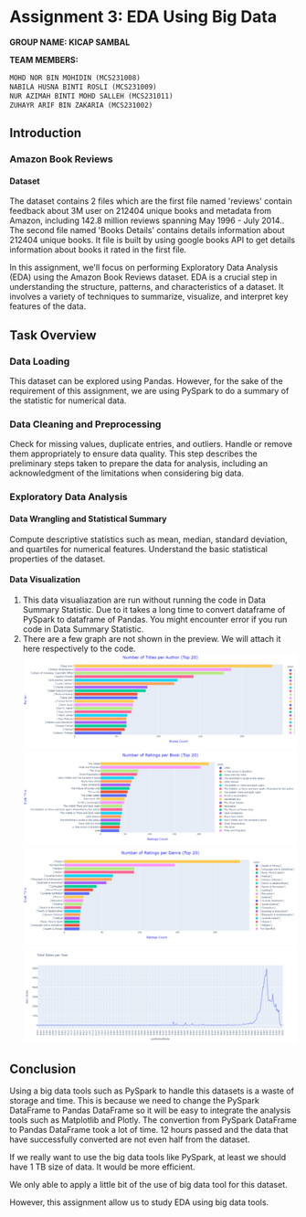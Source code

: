 # Assignment 3: EDA Using Big Data

**GROUP NAME: KICAP SAMBAL**

**TEAM MEMBERS:**
```
MOHD NOR BIN MOHIDIN (MCS231008)
NABILA HUSNA BINTI ROSLI (MCS231009)
NUR AZIMAH BINTI MOHD SALLEH (MCS231011)
ZUHAYR ARIF BIN ZAKARIA (MCS231002)
```

## Introduction

### **Amazon Book Reviews**

#### **Dataset**
The dataset contains 2 files which are the first file named 'reviews' contain feedback about 3M user on 212404 unique books  and metadata from Amazon, including 142.8 million reviews spanning May 1996 - July 2014..
The second file named 'Books Details' contains details information about 212404 unique books. It file is built by using google books API to get details information about books it rated in the first file.

In this assignment, we'll focus on performing Exploratory Data Analysis (EDA) using the Amazon Book Reviews dataset. EDA is a crucial step in understanding the structure, patterns, and characteristics of a dataset. It involves a variety of techniques to summarize, visualize, and interpret key features of the data.

## Task Overview

### Data Loading
This dataset can be explored using Pandas. However, for the sake of the requirement of this assignment, we are using PySpark to do a summary of the statistic for numerical data.

### Data Cleaning and Preprocessing
Check for missing values, duplicate entries, and outliers. Handle or remove them appropriately to ensure data quality. This step describes the preliminary steps taken to prepare the data for analysis, including an acknowledgment of the limitations when considering big data.

### Exploratory Data Analysis
#### Data Wrangling and Statistical Summary
Compute descriptive statistics such as mean, median, standard deviation, and quartiles for numerical features. Understand the basic statistical properties of the dataset.

#### Data Visualization
1. This data visualiazation are run without running the code in Data Summary Statistic. Due to it takes a long time to convert dataframe of PySpark to dataframe of Pandas. You might encounter error if you run code in Data Summary Statistic.
2. There are a few graph are not shown in the preview. We will attach it here respectively to the code.
![Alt Text](fig1.png)
![Alt Text](fig2.png)
![Alt Text](fig3.png)
![Alt Text](fig4.png)


## Conclusion
Using a big data tools such as PySpark to handle this datasets is a waste of storage and time. This is because we need to change the PySpark DataFrame to Pandas DataFrame so it will be easy to integrate the analysis tools such as Matplotlib and Plotly. The convertion from PySpark DataFrame to Pandas DataFrame took a lot of time. 12 hours passed and the data that have successfully converted are not even half from the dataset.

If we really want to use the big data tools like PySpark, at least we should have 1 TB size of data. It would be more efficient.

We only able to apply a little bit of the use of big data tool for this dataset.


However, this assignment allow us to study EDA using big data tools.
